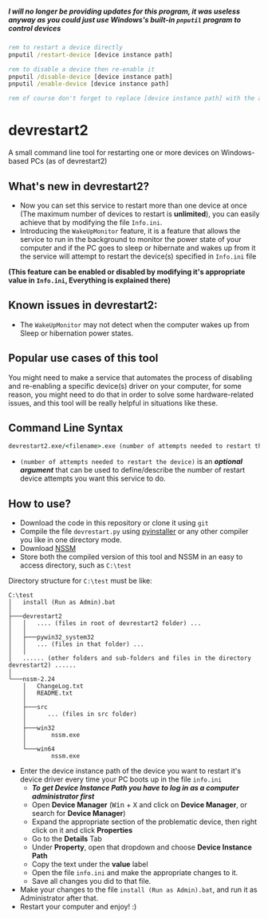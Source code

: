 ##### I will no longer be providing updates for this program, it was useless anyway as you could just use Windows's built-in `pnputil` program to control devices <br>
```bat
rem to restart a device directly
pnputil /restart-device [device instance path]

rem to disable a device then re-enable it
pnputil /disable-device [device instance path]
pnputil /enable-device [device instance path]

rem of course don't forget to replace [device instance path] with the actual instance path you will get from device manager.
```

# devrestart2
A small command line tool for restarting one or more devices on Windows-based PCs (as of devrestart2)

## What's new in devrestart2?
* Now you can set this service to restart more than one device at once (The maximum number of devices to restart is **unlimited**), you can easily achieve that by modifying the file `Info.ini`.
* Introducing the `WakeUpMonitor` feature, it is a feature that allows the service to run in the background to monitor the power state of your computer and if the PC goes to sleep or hibernate and wakes up from it the service will attempt to restart the device(s) specified in `Info.ini` file

**(This feature can be enabled or disabled by modifying it's appropriate value in `Info.ini`, Everything is explained there)**
## Known issues in devrestart2:
* The `WakeUpMonitor` may not detect when the computer wakes up from Sleep or hibernation power states.


## Popular use cases of this tool
You might need to make a service that automates the process of disabling and re-enabling a specific device(s) driver on your computer, for some reason, you might need to do that in order to solve some hardware-related issues, and this tool will be really helpful in situations like these.

## Command Line Syntax
```bat
devrestart2.exe/<filename>.exe (number of attempts needed to restart the device)
```
* `(number of attempts needed to restart the device)` is an ***optional argument*** that can be used to define/describe the number of restart device attempts you want this service to do.

## How to use?
* Download the code in this repository or clone it using `git`
* Compile the file `devrestart.py` using [pyinstaller](https://pypi.org/project/pyinstaller/) or any other compiler you like in one directory mode.
* Download [NSSM](https://nssm.cc/)
* Store both the compiled version of this tool and NSSM in an easy to access directory, such as `C:\test`

Directory structure for `C:\test` must be like:
```
C:\test
│   install (Run as Admin).bat
│
├───devrestart2
│   │   .... (files in root of devrestart2 folder) ...
│   │
│   ├───pywin32_system32
│   │   ... (files in that folder) ...
│   │
│   ...... (other folders and sub-folders and files in the directory devrestart2) ......
│
└───nssm-2.24
    │   ChangeLog.txt
    │   README.txt
    │
    ├───src
    │      ... (files in src folder)
    │
    ├───win32
    │       nssm.exe
    │
    └───win64
            nssm.exe

```
* Enter the device instance path of the device you want to restart it's device driver every time your PC boots up in the file `info.ini`
  * ***To get Device Instance Path you have to log in as a computer administrator first***
  * Open **Device Manager** (<kbd>Win</kbd> + <kbd>X</kbd> and click on **Device Manager**, or search for **Device Manager**)
  * Expand the appropriate section of the problematic device, then right click on it and click **Properties**
  * Go to the **Details** Tab
  * Under **Property**, open that dropdown and choose **Device Instance Path**
  * Copy the text under the **value** label
  * Open the file `info.ini` and make the appropriate changes to it.
  * Save all changes you did to that file.
* Make your changes to the file `install (Run as Admin).bat`, and run it as Administrator after that.
* Restart your computer and enjoy! :)
